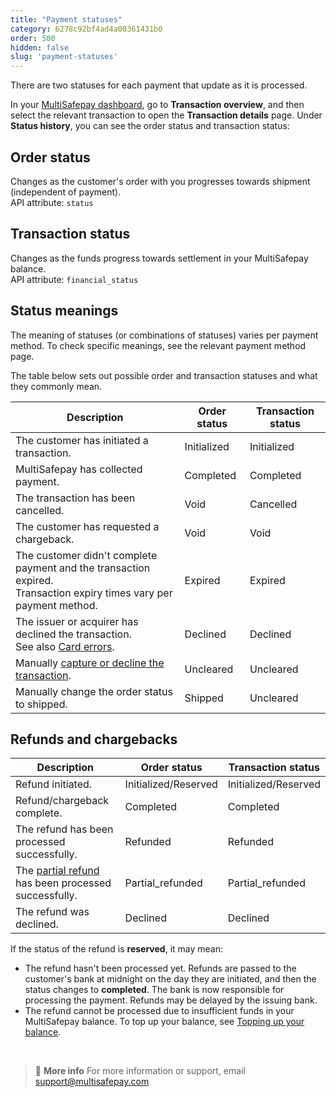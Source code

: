 ```yaml
---
title: "Payment statuses"
category: 6278c92bf4ad4a00361431b0
order: 500
hidden: false
slug: 'payment-statuses'
---
```

There are two statuses for each payment that update as it is processed. 

In your [MultiSafepay dashboard](https://merchant.multisafepay.com/), go to **Transaction overview**, and then select the relevant transaction to open the **Transaction details** page. Under **Status history**, you can see the order status and transaction status: 

## Order status
Changes as the customer's order with you progresses towards shipment (independent of payment).  
API attribute: `status`

## Transaction status
Changes as the funds progress towards settlement in your MultiSafepay balance.  
API attribute: `financial_status`

## Status meanings

The meaning of statuses (or combinations of statuses) varies per payment method. To check specific meanings, see the relevant payment method page. 

The table below sets out possible order and transaction statuses and what they commonly mean.

| Description | Order status | Transaction status |
|---|---|--|
| The customer has initiated a transaction. | Initialized | Initialized |
| MultiSafepay has collected payment. | Completed | Completed |
| The transaction has been cancelled. | Void | Cancelled |
| The customer has requested a chargeback. | Void | Void |
| The customer didn't complete payment and the transaction expired. <br> Transaction expiry times vary per payment method. | Expired | Expired |
| The issuer or acquirer has declined the transaction. <br> See also [Card errors](/card-errors/). | Declined | Declined |
| Manually [capture or decline the transaction](/uncaptured/). | Uncleared | Uncleared |
| Manually change the order status to shipped. | Shipped | Uncleared |

## Refunds and chargebacks

| Description | Order status | Transaction status |
|---|---|---|
| Refund initiated.| Initialized/Reserved | Initialized/Reserved |
| Refund/chargeback complete. | Completed | Completed |
| The refund has been processed successfully.| Refunded | Refunded |
| The [partial refund](/refunds/) has been processed successfully.| Partial_refunded | Partial_refunded |
| The refund was declined. | Declined | Declined |

If the status of the refund  is **reserved**, it may mean: 

- The refund hasn't been processed yet. Refunds are passed to the customer's bank at midnight on the day they are initiated, and then the status changes to **completed**. The bank is now responsible for processing the payment. Refunds may be delayed by the issuing bank.
- The refund cannot be processed due to insufficient funds in your MultiSafepay balance. To top up your balance, see [Topping up your balance](/account-balance/).

<br>

> 📘 **More info**
> For more information or support, email <support@multisafepay.com>